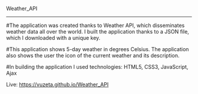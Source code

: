 Weather_API
____________________________________________________

#The application was created thanks to Weather API, which disseminates weather data all over the world.
I built the application thanks to a JSON file, which I downloaded with a unique key.

#This application shows 5-day weather in degrees Celsius.
The application also shows the user the icon of the current weather and its description.

#In building the application I used technologies: HTML5, CSS3, JavaScript, Ajax

Live: https://vuzeta.github.io/Weather_API
